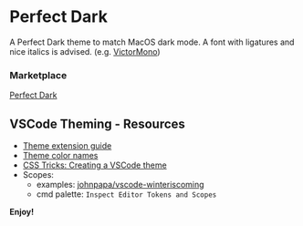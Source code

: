# Perfect Dark
A Perfect Dark theme to match MacOS dark mode.
A font with ligatures and nice italics is advised.
(e.g. [VictorMono](https://rubjo.github.io/victor-mono/))

### Marketplace
[Perfect Dark](https://marketplace.visualstudio.com/items?itemName=PerfectThings.perfect-dark)



## VSCode Theming - Resources
- [Theme extension guide](https://code.visualstudio.com/api/extension-guides/color-theme)
- [Theme color names](https://code.visualstudio.com/api/references/theme-color)
- [CSS Tricks: Creating a VSCode theme](https://css-tricks.com/creating-a-vs-code-theme/)
- Scopes:
  - examples: [johnpapa/vscode-winteriscoming](https://github.com/johnpapa/vscode-winteriscoming/blob/master/themes/WinterIsComing-dark-color-theme.json)
  - cmd palette: `Inspect Editor Tokens and Scopes`



**Enjoy!**
